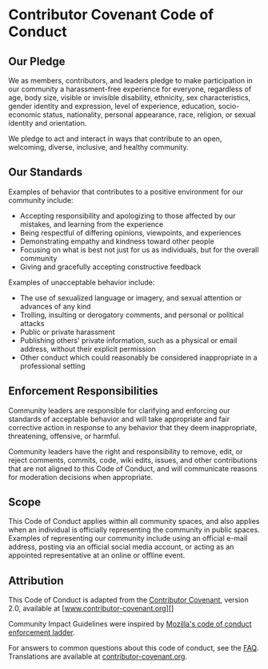 # Contributor Covenant Code of Conduct

## Our Pledge

We as members, contributors, and leaders pledge to make participation in our
community a harassment-free experience for everyone, regardless of age, body
size, visible or invisible disability, ethnicity, sex characteristics, gender
identity and expression, level of experience, education, socio-economic status,
nationality, personal appearance, race, religion, or sexual identity and
orientation.

We pledge to act and interact in ways that contribute to an open, welcoming,
diverse, inclusive, and healthy community.

## Our Standards

Examples of behavior that contributes to a positive environment for our
community include:

- Accepting responsibility and apologizing to those affected by our mistakes,
  and learning from the experience
- Being respectful of differing opinions, viewpoints, and experiences
- Demonstrating empathy and kindness toward other people
- Focusing on what is best not just for us as individuals, but for the overall
  community
- Giving and gracefully accepting constructive feedback

Examples of unacceptable behavior include:

- The use of sexualized language or imagery, and sexual attention or advances
  of any kind
- Trolling, insulting or derogatory comments, and personal or political attacks
- Public or private harassment
- Publishing others' private information, such as a physical or email address,
  without their explicit permission
- Other conduct which could reasonably be considered inappropriate in a
  professional setting

## Enforcement Responsibilities

Community leaders are responsible for clarifying and enforcing our standards of
acceptable behavior and will take appropriate and fair corrective action in
response to any behavior that they deem inappropriate, threatening, offensive,
or harmful.

Community leaders have the right and responsibility to remove, edit, or reject
comments, commits, code, wiki edits, issues, and other contributions that are
not aligned to this Code of Conduct, and will communicate reasons for
moderation decisions when appropriate.

## Scope

This Code of Conduct applies within all community spaces, and also applies when
an individual is officially representing the community in public spaces.
Examples of representing our community include using an official e-mail
address, posting via an official social media account, or acting as an
appointed representative at an online or offline event.

## Attribution

This Code of Conduct is adapted from the [Contributor Covenant][homepage],
version 2.0, available at [www.contributor-covenant.org][]

Community Impact Guidelines were inspired by [Mozilla's code of conduct
enforcement ladder][mozilla's code of conduct].

For answers to common questions about this code of conduct, see the
[FAQ][contributor-covenant faq]. Translations are available at
[contributor-covenant.org][contributor-covenant translations].

[homepage]: https://www.contributor-covenant.org
[www.contributor-covenant.org]:
  https://www.contributor-covenant.org/version/2/0/code_of_conduct.html.
[mozilla's code of conduct]: https://github.com/mozilla/diversity
[contributor-covenant faq]: https://www.contributor-covenant.org/faq
[contributor-covenant translations]:
  https://www.contributor-covenant.org/translations
